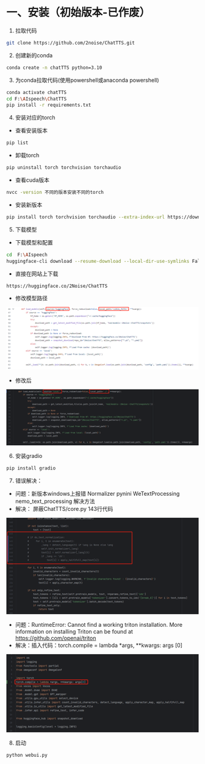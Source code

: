 # 一、安装（初始版本-已作废）


1. 拉取代码

```sh
git clone https://github.com/2noise/ChatTTS.git
```

2. 创建新的conda

```sh
conda create -n chatTTS python=3.10
```

3. 为conda拉取代码(使用powershell或anaconda powershell)

```sh
conda activate chatTTS
cd F:\AIspeech\ChatTTS
pip install -r requirements.txt
```

4. 安装对应的torch

- 查看安装版本

```sh
pip list
```
- 卸载torch

```sh
pip uninstall torch torchvision torchaudio
```

- 查看cuda版本

```sh
nvcc -version 不同的版本安装不同的torch
```

- 安装新版本

```sh
pip install torch torchvision torchaudio --extra-index-url https://download.pytorch.org/whl/cu121
```

5. 下载模型

- 下载模型和配置

```sh
cd  F:\AIspeech
huggingface-cli download --resume-download --local-dir-use-symlinks False 2Noise/ChatTTS --local-dir ChatTTS
```

- 直接在网站上下载

```sh
https://huggingface.co/2Noise/ChatTTS
```

- 修改模型路径

![](/AI/sound/chatTTS/001.png)

- 修改后

![](/AI/sound/chatTTS/002.png)

6. 安装gradio

```sh
pip install gradio
```

7. 错误解决：

- 问题：新版本windows上报错 Normalizer pynini WeTextProcessing nemo_text_processing 解决方法
- 解决： 屏蔽ChatTTS/core.py 143行代码

![](/AI/sound/chatTTS/003.png)


- 问题：RuntimeError: Cannot find a working triton installation. More information on installing Triton can be found at https://github.com/openai/triton
- 解决：插入代码：torch.compile = lambda *args, **kwargs: args [0]


![](/AI/sound/chatTTS/004.png)

8. 启动

```sh
python webui.py
```

